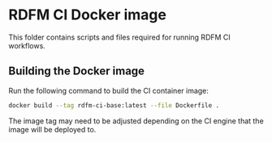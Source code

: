 # RDFM CI Docker image

This folder contains scripts and files required for running RDFM CI workflows.

## Building the Docker image

Run the following command to build the CI container image:

```bash
docker build --tag rdfm-ci-base:latest --file Dockerfile .
```

The image tag may need to be adjusted depending on the CI engine that the image will be deployed to.
